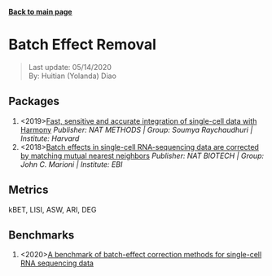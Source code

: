 **[Back to main page](https://yolanda-ht.github.io/BioinformaticsRandomSeed/)**

# Batch Effect Removal

> Last update: 05/14/2020 <br>
> By: Huitian (Yolanda) Diao

## Packages
1. <2019>[Fast, sensitive and accurate integration of single-cell data with Harmony](https://www.nature.com/articles/s41592-019-0619-0.epdf?shared_access_token=rDg_Rd07lrFXExt_ySj7V9RgN0jAjWel9jnR3ZoTv0NfDJkKCfDV_X9Mq3lweQmKiXEXxhrebQRjJEZdc-xNv6-7ZN1XotlD_mo5TSS4Z4eWn-kUo6mBwA5dEAKlTfR8OT6E10MZY_E-906ajbzvgg%3D%3D)
  *Publisher: NAT METHODS | Group: Soumya Raychaudhuri | Institute: Harvard*
2. <2018>[Batch effects in single-cell RNA-sequencing data are corrected by matching mutual nearest neighbors](https://www.nature.com/articles/nbt.4091)
  *Publisher: NAT BIOTECH | Group: John C. Marioni | Institute: EBI*

## Metrics
kBET, LISI, ASW, ARI, DEG

## Benchmarks
1. <2020>[A benchmark of batch-effect correction methods for single-cell RNA sequencing data](https://genomebiology.biomedcentral.com/articles/10.1186/s13059-019-1850-9)


